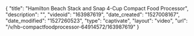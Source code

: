 {
    "title": "Hamilton Beach Stack and Snap 4-Cup Compact Food Processor",
    "description": "",
    "videoid": "163987619",
    "date_created": "1527008167",
    "date_modified": "1527260523",
    "type": "captivate",
    "layout": "video",
    "url": "\/v\/hb-compactfoodprocessor-64914572\/163987619"
}